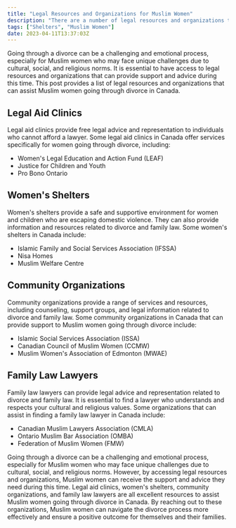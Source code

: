 ```yaml
---
title: "Legal Resources and Organizations for Muslim Women"
description: "There are a number of legal resources and organizations that can assist Muslim women going through a divorce in Canada.We will list down some important resources that you can use in your divorce journey."
tags: ["Shelters", "Muslim Women"]
date: 2023-04-11T13:37:03Z
---
```

Going through a divorce can be a challenging and emotional process, especially for Muslim women who may face unique challenges due to cultural, social, and religious norms. It is essential to have access to legal resources and organizations that can provide support and advice during this time. This post provides a list of legal resources and organizations that can assist Muslim women going through divorce in Canada.
## Legal Aid Clinics
Legal aid clinics provide free legal advice and representation to individuals who cannot afford a lawyer. Some legal aid clinics in Canada offer services specifically for women going through divorce, including:
- Women's Legal Education and Action Fund (LEAF)
- Justice for Children and Youth
- Pro Bono Ontario
## Women's Shelters
Women's shelters provide a safe and supportive environment for women and children who are escaping domestic violence. They can also provide information and resources related to divorce and family law. Some women's shelters in Canada include:
- Islamic Family and Social Services Association (IFSSA)
- Nisa Homes
- Muslim Welfare Centre
## Community Organizations
Community organizations provide a range of services and resources, including counseling, support groups, and legal information related to divorce and family law. Some community organizations in Canada that can provide support to Muslim women going through divorce include:
- Islamic Social Services Association (ISSA)
- Canadian Council of Muslim Women (CCMW)
- Muslim Women's Association of Edmonton (MWAE)
## Family Law Lawyers
Family law lawyers can provide legal advice and representation related to divorce and family law. It is essential to find a lawyer who understands and respects your cultural and religious values. Some organizations that can assist in finding a family law lawyer in Canada include:
- Canadian Muslim Lawyers Association (CMLA)
- Ontario Muslim Bar Association (OMBA)
- Federation of Muslim Women (FMW)

Going through a divorce can be a challenging and emotional process, especially for Muslim women who may face unique challenges due to cultural, social, and religious norms. However, by accessing legal resources and organizations, Muslim women can receive the support and advice they need during this time. Legal aid clinics, women's shelters, community organizations, and family law lawyers are all excellent resources to assist Muslim women going through divorce in Canada. By reaching out to these organizations, Muslim women can navigate the divorce process more effectively and ensure a positive outcome for themselves and their families.

